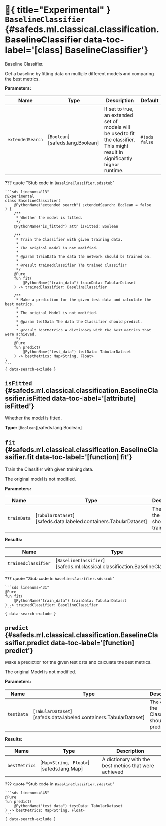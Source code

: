 [//]: # (DO NOT EDIT THIS FILE DIRECTLY. Instead, edit the corresponding stub file and execute `npm run docs:api`.)

# :test_tube:{ title="Experimental" } <code class="doc-symbol doc-symbol-class"></code> `BaselineClassifier` {#safeds.ml.classical.classification.BaselineClassifier data-toc-label='[class] BaselineClassifier'}

Baseline Classifier.

Get a baseline by fitting data on multiple different models and comparing the best metrics.

**Parameters:**

| Name | Type | Description | Default |
|------|------|-------------|---------|
| `extendedSearch` | [`Boolean`][safeds.lang.Boolean] | If set to true, an extended set of models will be used to fit the classifier. This might result in significantly higher runtime. | `#!sds false` |

??? quote "Stub code in `BaselineClassifier.sdsstub`"

    ```sds linenums="13"
    @Experimental
    class BaselineClassifier(
        @PythonName("extended_search") extendedSearch: Boolean = false
    ) {
        /**
         * Whether the model is fitted.
         */
        @PythonName("is_fitted") attr isFitted: Boolean

        /**
         * Train the Classifier with given training data.
         *
         * The original model is not modified.
         *
         * @param trainData The data the network should be trained on.
         *
         * @result trainedClassifier The trained Classifier
         */
        @Pure
        fun fit(
            @PythonName("train_data") trainData: TabularDataset
        ) -> trainedClassifier: BaselineClassifier

        /**
         * Make a prediction for the given test data and calculate the best metrics.
         *
         * The original Model is not modified.
         *
         * @param testData The data the Classifier should predict.
         *
         * @result bestMetrics A dictionary with the best metrics that were achieved.
         */
        @Pure
        fun predict(
            @PythonName("test_data") testData: TabularDataset
        ) -> bestMetrics: Map<String, Float>
    }
    ```
    { data-search-exclude }

## <code class="doc-symbol doc-symbol-attribute"></code> `isFitted` {#safeds.ml.classical.classification.BaselineClassifier.isFitted data-toc-label='[attribute] isFitted'}

Whether the model is fitted.

**Type:** [`Boolean`][safeds.lang.Boolean]

## <code class="doc-symbol doc-symbol-function"></code> `fit` {#safeds.ml.classical.classification.BaselineClassifier.fit data-toc-label='[function] fit'}

Train the Classifier with given training data.

The original model is not modified.

**Parameters:**

| Name | Type | Description | Default |
|------|------|-------------|---------|
| `trainData` | [`TabularDataset`][safeds.data.labeled.containers.TabularDataset] | The data the network should be trained on. | - |

**Results:**

| Name | Type | Description |
|------|------|-------------|
| `trainedClassifier` | [`BaselineClassifier`][safeds.ml.classical.classification.BaselineClassifier] | The trained Classifier |

??? quote "Stub code in `BaselineClassifier.sdsstub`"

    ```sds linenums="31"
    @Pure
    fun fit(
        @PythonName("train_data") trainData: TabularDataset
    ) -> trainedClassifier: BaselineClassifier
    ```
    { data-search-exclude }

## <code class="doc-symbol doc-symbol-function"></code> `predict` {#safeds.ml.classical.classification.BaselineClassifier.predict data-toc-label='[function] predict'}

Make a prediction for the given test data and calculate the best metrics.

The original Model is not modified.

**Parameters:**

| Name | Type | Description | Default |
|------|------|-------------|---------|
| `testData` | [`TabularDataset`][safeds.data.labeled.containers.TabularDataset] | The data the Classifier should predict. | - |

**Results:**

| Name | Type | Description |
|------|------|-------------|
| `bestMetrics` | [`Map<String, Float>`][safeds.lang.Map] | A dictionary with the best metrics that were achieved. |

??? quote "Stub code in `BaselineClassifier.sdsstub`"

    ```sds linenums="45"
    @Pure
    fun predict(
        @PythonName("test_data") testData: TabularDataset
    ) -> bestMetrics: Map<String, Float>
    ```
    { data-search-exclude }
